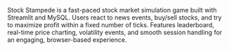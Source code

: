 Stock Stampede is a fast-paced stock market simulation game built with Streamlit and MySQL. Users react to news events, buy/sell stocks, and try to maximize profit within a fixed number of ticks. Features leaderboard, real-time price charting, volatility events, and smooth session handling for an engaging, browser-based experience.
